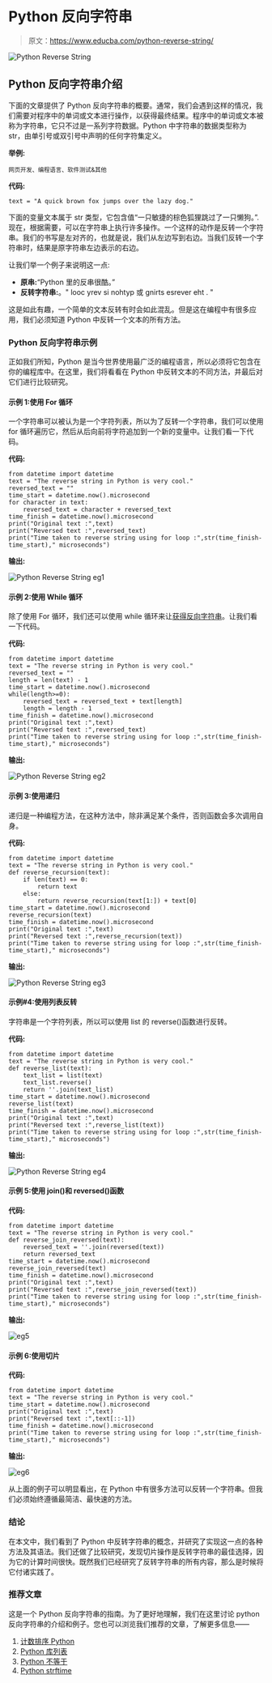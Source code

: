 # Python 反向字符串

> 原文：<https://www.educba.com/python-reverse-string/>

![Python Reverse String](img/d2406632c9bf8e4f11662d02999e014d.png)



## Python 反向字符串介绍

下面的文章提供了 Python 反向字符串的概要。通常，我们会遇到这样的情况，我们需要对程序中的单词或文本进行操作，以获得最终结果。程序中的单词或文本被称为字符串，它只不过是一系列字符数据。Python 中字符串的数据类型称为 str，由单引号或双引号中声明的任何字符集定义。

**举例:**

<small>网页开发、编程语言、软件测试&其他</small>

**代码:**

```
text = "A quick brown fox jumps over the lazy dog."
```

下面的变量文本属于 str 类型，它包含值“一只敏捷的棕色狐狸跳过了一只懒狗。”.现在，根据需要，可以在字符串上执行许多操作。一个这样的动作是反转一个字符串。我们的书写是左对齐的，也就是说，我们从左边写到右边。当我们反转一个字符串时，结果是原字符串左边表示的右边。

让我们举一个例子来说明这一点:

*   **原串:**“Python 里的反串很酷。”
*   **反转字符串:**。" looc yrev si nohtyp 或 gnirts esrever eht . "

这是如此有趣，一个简单的文本反转有时会如此混乱。但是这在编程中有很多应用，我们必须知道 Python 中反转一个文本的所有方法。

### Python 反向字符串示例

正如我们所知，Python 是当今世界使用最广泛的编程语言，所以必须将它包含在你的编程库中。在这里，我们将看看在 Python 中反转文本的不同方法，并最后对它们进行比较研究。

#### 示例 1:使用 For 循环

一个字符串可以被认为是一个字符列表，所以为了反转一个字符串，我们可以使用 for 循环遍历它，然后从后向前将字符追加到一个新的变量中。让我们看一下代码。

**代码:**

```
from datetime import datetime
text = "The reverse string in Python is very cool."
reversed_text = ""
time_start = datetime.now().microsecond
for character in text:
    reversed_text = character + reversed_text
time_finish = datetime.now().microsecond
print("Original text :",text)
print("Reversed text :",reversed_text)
print("Time taken to reverse string using for loop :",str(time_finish-time_start)," microseconds")
```

**输出:**

![Python Reverse String eg1](img/854c1e5ff50b43fd878973e554cc375b.png)



#### 示例 2:使用 While 循环

除了使用 For 循环，我们还可以使用 while 循环来让[获得反向字符串](https://www.educba.com/reverse-string-in-c/)。让我们看一下代码。

**代码:**

```
from datetime import datetime
text = "The reverse string in Python is very cool."
reversed_text = ""
length = len(text) - 1
time_start = datetime.now().microsecond
while(length>=0):
    reversed_text = reversed_text + text[length] 
    length = length - 1
time_finish = datetime.now().microsecond
print("Original text :",text)
print("Reversed text :",reversed_text)
print("Time taken to reverse string using for loop :",str(time_finish-time_start)," microseconds")
```

**输出:**

![Python Reverse String eg2](img/2bccaaa9fcccad8a5b3a360809ebd2bb.png)



#### 示例 3:使用递归

递归是一种编程方法，在这种方法中，除非满足某个条件，否则函数会多次调用自身。

**代码:**

```
from datetime import datetime
text = "The reverse string in Python is very cool."
def reverse_recursion(text):
    if len(text) == 0:
        return text
    else:
        return reverse_recursion(text[1:]) + text[0]
time_start = datetime.now().microsecond
reverse_recursion(text)
time_finish = datetime.now().microsecond
print("Original text :",text)
print("Reversed text :",reverse_recursion(text))
print("Time taken to reverse string using for loop :",str(time_finish-time_start)," microseconds")
```

**输出:**

![Python Reverse String eg3](img/60deebcbba2b91f2e45044b1e8cb1f39.png)



#### 示例#4:使用列表反转

字符串是一个字符列表，所以可以使用 list 的 reverse()函数进行反转。

**代码:**

```
from datetime import datetime
text = "The reverse string in Python is very cool."
def reverse_list(text):
    text_list = list(text)
    text_list.reverse()
    return ''.join(text_list)
time_start = datetime.now().microsecond
reverse_list(text)
time_finish = datetime.now().microsecond
print("Original text :",text)
print("Reversed text :",reverse_list(text))
print("Time taken to reverse string using for loop :",str(time_finish-time_start)," microseconds")
```

**输出:**

![Python Reverse String eg4](img/3235eba53a12598cc6a34a7092c19163.png)



#### 示例 5:使用 join()和 reversed()函数

**代码:**

```
from datetime import datetime
text = "The reverse string in Python is very cool."
def reverse_join_reversed(text):
    reversed_text = ''.join(reversed(text))
    return reversed_text
time_start = datetime.now().microsecond
reverse_join_reversed(text)
time_finish = datetime.now().microsecond
print("Original text :",text)
print("Reversed text :",reverse_join_reversed(text))
print("Time taken to reverse string using for loop :",str(time_finish-time_start)," microseconds")
```

**输出:**

![eg5](img/de9d7ac665f822d7027331883fb57b2a.png)



#### 示例 6:使用切片

**代码:**

```
from datetime import datetime
text = "The reverse string in Python is very cool."
time_start = datetime.now().microsecond
print("Original text :",text)
print("Reversed text :",text[::-1])
time_finish = datetime.now().microsecond
print("Time taken to reverse string using for loop :",str(time_finish-time_start)," microseconds")
```

**输出:**

![eg6](img/22079a45799117481f575ab1b775a828.png)



从上面的例子可以明显看出，在 Python 中有很多方法可以反转一个字符串。但我们必须始终遵循最简洁、最快速的方法。

### 结论

在本文中，我们看到了 Python 中反转字符串的概念，并研究了实现这一点的各种方法及其语法。我们还做了比较研究，发现切片操作是反转字符串的最佳选择，因为它的计算时间很快。既然我们已经研究了反转字符串的所有内容，那么是时候将它付诸实践了。

### 推荐文章

这是一个 Python 反向字符串的指南。为了更好地理解，我们在这里讨论 python 反向字符串的介绍和例子。您也可以浏览我们推荐的文章，了解更多信息——

1.  [计数排序 Python](https://www.educba.com/counting-sort-python/)
2.  [Python 库列表](https://www.educba.com/python-libraries-list/)
3.  [Python 不等于](https://www.educba.com/python-not-equal/)
4.  [Python strftime](https://www.educba.com/python-strftime/)





